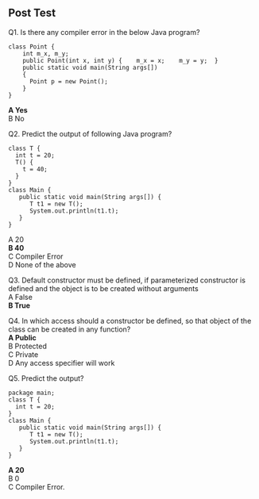## Post Test

Q1. Is there any compiler error in the below Java program?<br>

```
class Point {
    int m_x, m_y; 
    public Point(int x, int y) {    m_x = x;    m_y = y;  }
    public static void main(String args[]) 
    {
      Point p = new Point();
    }
}
```

**A  Yes**<br>
B  No<br>

Q2. Predict the output of following Java program?<br>

```
class T {
  int t = 20;
  T() {
    t = 40;
  }
}
class Main {
   public static void main(String args[]) {
      T t1 = new T();
      System.out.println(t1.t);
   }
}
```
A  20<br>
**B  40**<br>
C  Compiler Error<br>
D  None of the above<br>

Q3. Default constructor must be defined, if parameterized constructor is defined and the object is to be created without arguments<br>
A False<br>
**B True**<br>

Q4. In which access should a constructor be defined, so that object of the class can be created in any function?<br>
**A Public**<br>
B Protected<br>
C Private<br>
D Any access specifier will work<br>

Q5. Predict the output?<br>

```
package main;
class T {
  int t = 20;
}
class Main {
   public static void main(String args[]) {
      T t1 = new T();
      System.out.println(t1.t);
   }
}
```
**A 20**<br>
B 0<br>
C Compiler Error.<br>
